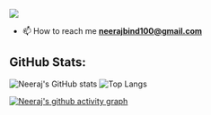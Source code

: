 [![](https://visitcount.itsvg.in/api?id=neeraj-bind&icon=0&color=0)](https://visitcount.itsvg.in)

- 📫 How to reach me **neerajbind100@gmail.com**

<h2 align="left">GitHub Stats:</h2>

![Neeraj's GitHub stats](https://github-readme-stats.vercel.app/api?username=neeraj-bind&show_icons=true&theme=transparent&hide_border=true) ![Top Langs](https://github-readme-stats-dosx001.vercel.app/api/top-langs/?username=neeraj-bind&langs_count=10&layout=compact&show_icons=true&include_all_commits=true&theme=transparent&hide_border=true) 


[![Neeraj's github activity graph](https://github-readme-activity-graph.vercel.app/graph?username=neeraj-bind&theme=github-compact&hide_border=true	)](https://github.com/neeraj-bind/github-readme-activity-graph)
